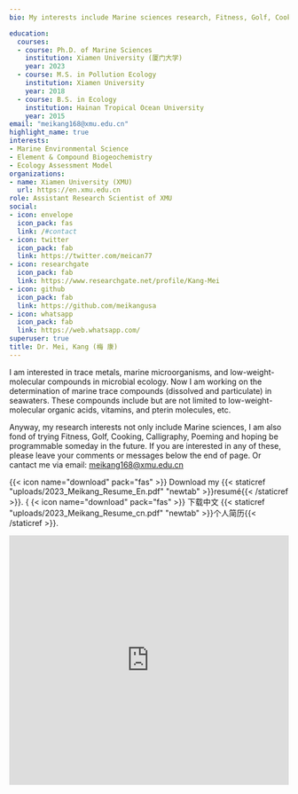 ```yaml
--- 
bio: My interests include Marine sciences research, Fitness, Golf, Cooking, Calligraphy, Poeming and maybe programmable in the future.

education:
  courses:
  - course: Ph.D. of Marine Sciences
    institution: Xiamen University (厦门大学)
    year: 2023
  - course: M.S. in Pollution Ecology
    institution: Xiamen University 
    year: 2018
  - course: B.S. in Ecology
    institution: Hainan Tropical Ocean University
    year: 2015
email: "meikang168@xmu.edu.cn"
highlight_name: true
interests:
- Marine Environmental Science
- Element & Compound Biogeochemistry 
- Ecology Assessment Model
organizations:
- name: Xiamen University (XMU)
  url: https://en.xmu.edu.cn
role: Assistant Research Scientist of XMU
social:
- icon: envelope
  icon_pack: fas
  link: /#contact
- icon: twitter
  icon_pack: fab
  link: https://twitter.com/meican77
- icon: researchgate
  icon_pack: fab
  link: https://www.researchgate.net/profile/Kang-Mei
- icon: github
  icon_pack: fab
  link: https://github.com/meikangusa
- icon: whatsapp
  icon_pack: fab
  link: https://web.whatsapp.com/
superuser: true
title: Dr. Mei, Kang (梅 康)
---
```


I am interested in trace metals, marine microorganisms, and low-weight-molecular compounds in microbial ecology. Now I am working on the determination of marine trace compounds (dissolved and particulate) in seawaters. These compounds include but are not limited to low-weight-molecular organic acids, vitamins, and pterin molecules, etc.

Anyway, my research interests not only include Marine sciences, I am also fond of trying Fitness, Golf, Cooking, Calligraphy, Poeming and hoping be programmable someday in the future. If you are interested in any of these, please leave your comments or messages below the end of page. Or cantact me via email: meikang168@xmu.edu.cn

 {{< icon name="download" pack="fas" >}} Download my {{< staticref "uploads/2023_Meikang_Resume_En.pdf" "newtab" >}}resumé{{< /staticref >}}.               {    {< icon name="download" pack="fas" >}} 下载中文 {{< staticref "uploads/2023_Meikang_Resume_cn.pdf" "newtab" >}}个人简历{{< /staticref >}}.

<div style="justify-content: center; display: flex;">
<iframe width="720" height="450" 
  src="https://musedam.cc/detail/17767016"
  frameborder="0" allow="accelerometer; autoplay; encrypted-media;
  gyroscope; picture-in-picture" allowfullscreen>
  </iframe>


